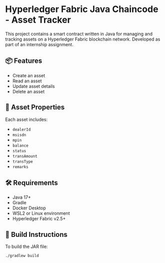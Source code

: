 # Hyperledger Fabric Java Chaincode - Asset Tracker

This project contains a smart contract written in Java for managing and tracking assets on a Hyperledger Fabric blockchain network. Developed as part of an internship assignment.

## 📦 Features

- Create an asset
- Read an asset
- Update asset details
- Delete an asset

## 🔐 Asset Properties

Each asset includes:

- `dealerId`
- `msisdn`
- `mpin`
- `balance`
- `status`
- `transAmount`
- `transType`
- `remarks`

## 🛠 Requirements

- Java 17+
- Gradle
- Docker Desktop
- WSL2 or Linux environment
- Hyperledger Fabric v2.5+

## 🚀 Build Instructions

To build the JAR file:

```bash
./gradlew build
